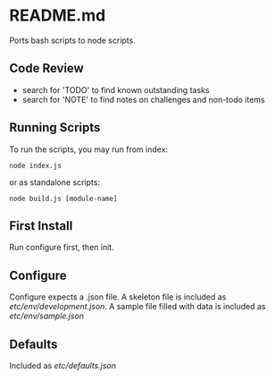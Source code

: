 README.md
====

Ports bash scripts to node scripts.

Code Review
-----------
* search for 'TODO' to find known outstanding tasks
* search for 'NOTE' to find notes on challenges and non-todo items

Running Scripts
---------------

To run the scripts, you may run from index:
```
node index.js
```
or as standalone scripts:
```
node build.js [module-name]
```

First Install
-----
Run configure first, then init.

Configure
---------

Configure expects a .json file. A skeleton file is included as *etc/env/development.json*. A sample file filled with data is included as *etc/env/sample.json*

Defaults
--------
Included as *etc/defaults.json*


